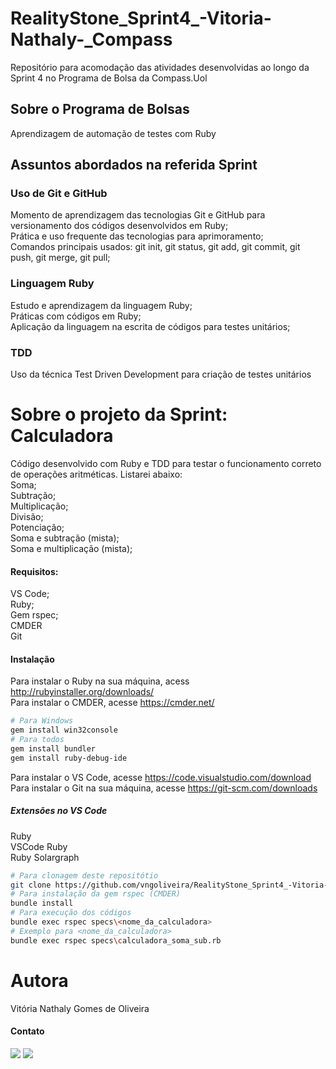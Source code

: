# RealityStone_Sprint4_-Vitoria-Nathaly-_Compass
Repositório para acomodação das atividades desenvolvidas ao longo da Sprint 4 no Programa de Bolsa da Compass.Uol
## Sobre o Programa de Bolsas
Aprendizagem de automação de testes com Ruby
## Assuntos abordados na referida Sprint
### Uso de Git e GitHub
Momento de aprendizagem das tecnologias Git e GitHub para versionamento dos códigos desenvolvidos em Ruby;<br />
Prática e uso frequente das tecnologias para aprimoramento;<br />
Comandos principais usados: git init, git status, git add, git commit, git push, git merge, git pull;
### Linguagem Ruby
Estudo e aprendizagem da linguagem Ruby;<br />
Práticas com códigos em Ruby;<br />
Aplicação da linguagem na escrita de códigos para testes unitários;
### TDD
Uso da técnica Test Driven Development para criação de testes unitários
# Sobre o projeto da Sprint: Calculadora
Código desenvolvido com Ruby e TDD para testar o funcionamento correto de operações aritméticas. Listarei abaixo:  <br />
Soma; <br />
Subtração; <br />
Multiplicação; <br />
Divisão; <br />
Potenciação; <br />
Soma e subtração (mista); <br />
Soma e multiplicação  (mista); <br />
#### Requisitos:
VS Code;  <br />
Ruby; <br />
Gem rspec; <br />
CMDER <br />
Git
#### Instalação
Para instalar o Ruby  na sua máquina, acess http://rubyinstaller.org/downloads/ <br />
Para instalar o CMDER, acesse https://cmder.net/ <br />
```bash
# Para Windows
gem install win32console
# Para todos
gem install bundler
gem install ruby-debug-ide
```
Para instalar o VS Code, acesse https://code.visualstudio.com/download <br />
Para instalar o Git na sua máquina, acesse https://git-scm.com/downloads
#####  Extensões no VS Code
Ruby <br />
VSCode Ruby <br />
Ruby Solargraph
```bash
# Para clonagem deste repositótio
git clone https://github.com/vngoliveira/RealityStone_Sprint4_-Vitoria-Nathaly-_Compass.git
# Para instalação da gem rspec (CMDER)
bundle install
# Para execução dos códigos
bundle exec rspec specs\<nome_da_calculadora>
# Exemplo para <nome_da_calculadora>
bundle exec rspec specs\calculadora_soma_sub.rb
```
# Autora
Vitória Nathaly Gomes de Oliveira
#### Contato
<a href="https://www.linkedin.com/in/vit%C3%B3ria-nathaly-gomes-de-oliveira/" target="_blank"><img src="https://img.shields.io/badge/-LinkedIn-%230077B5?style=for-the-badge&logo=linkedin&logoColor=white" target="_blank"></a>
<a href="mailto:vitorianathaly.gomes@gmail.com" target="_blank"><img src="https://img.shields.io/badge/Gmail-D14836?style=for-the-badge&logo=gmail&logoColor=white" target="_blank"></a> 
